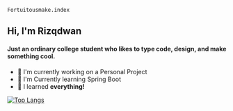 `Fortuitousmake.index`

## Hi, I'm Rizqdwan

#### Just an ordinary college student who likes to type code, design, and make something cool.
- 🔭 I'm currently working on a Personal Project
- 🌱 I'm Currently learning Spring Boot
- 💬 I learned **everything!**


<!--### Social

- [Twitter](https://twitter.com/Fortuitousmake)-->

[![Top Langs](https://github-readme-stats.vercel.app/api/top-langs/?username=Rizqdwan&layout=compact&theme=codeSTACKr )](https://github.com/Rizqdwan/github-readme-stats)


  
<!-- <div style="text-align:center">
<img src="https://github-readme-stats-eight-theta.vercel.app/api/top-langs/?username=Rizqdwan&theme=c&column=7&no-frame=true"/>
</div> -->
<!--- 🌱 I’m currently learning 3D design>
<!-- ![Language Stats](https://github-readme-stats-one-bice.vercel.app/api/top-langs/?username=Rizqdwan&langs_count=10&layout=compact&role=OWNER,COLLABORATOR,ORGANIZATION_MEMBER&theme=react&hide=jupyter%20notebook,html) -->

<!--
**Rizqdwan/Rizqdwan** is a ✨ _special_ ✨ repository because its `README.md` (this file) appears on your GitHub profile.

Here are some ideas to get you started:

- 🔭 I’m currently working on ...
- 🌱 I’m currently learning ...
- 👯 I’m looking to collaborate on ...
- 🤔 I’m looking for help with ...
- 💬 Ask me about ...
- 📫 How to reach me: ...
- 😄 Pronouns: ...
- ⚡ Fun fact: ...
-->
